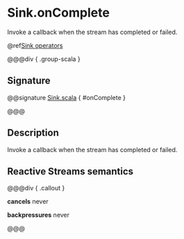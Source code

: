 # Sink.onComplete

Invoke a callback when the stream has completed or failed.

@ref[Sink operators](../index.md#sink-operators)

@@@div { .group-scala }

## Signature

@@signature [Sink.scala](/akka-stream/src/main/scala/akka/stream/scaladsl/Sink.scala) { #onComplete }

@@@

## Description

Invoke a callback when the stream has completed or failed.

## Reactive Streams semantics

@@@div { .callout }

**cancels** never

**backpressures** never

@@@


